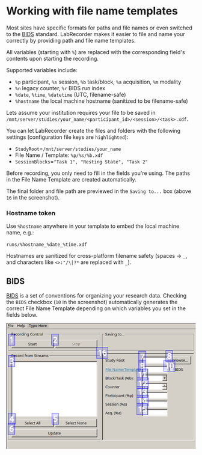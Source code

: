 # Working with file name templates

Most sites have specific formats for paths and file names or even switched to
the [BIDS](#BIDS) standard. LabRecorder makes it easier to file and name your
correctly by providing path and file name templates.

All variables (starting with `%`) are replaced with the corresponding field's
contents upon starting the recording.

Supported variables include:
- `%p` participant, `%s` session, `%b` task/block, `%a` acquisition, `%m` modality
- `%n` legacy counter, `%r` BIDS run index
- `%date`, `%time`, `%datetime` (UTC, filename-safe)
- `%hostname` the local machine hostname (sanitized to be filename-safe)

Lets assume your institution requires your file to be saved in
`/mnt/server/studies/your_name/<participant_id>/<session>/<task>.xdf`.

You can let LabRecorder create the files and folders with the following
settings (configuration file keys are `highlighted`):

- `StudyRoot`=`/mnt/server/studies/your_name`
- File Name / Template: `%p/%s/%b.xdf`
- `SessionBlocks`=`"Task 1", "Resting State", "Task 2"`

Before recording, you only need to fill in the fields you're using.
The paths in the File Name Template are created automatically.

The final folder and file path are previewed in the `Saving to...` box (above
`16` in the screenshot).

### Hostname token

Use `%hostname` anywhere in your template to embed the local machine name, e.g.:

`runs/%hostname_%date_%time.xdf`

Hostnames are sanitized for cross-platform filename safety (spaces → `_`, and characters like `<>:"/\|?*` are replaced with `_`).

## BIDS

[BIDS](https://bids.neuroimaging.io/) is a set of conventions for organizing
your research data.
Checking the `BIDS` checkbox (`10` in the screenshot) automatically generates
the correct File Name
Template depending on which variables you set in the fields below.

![LabRecorder Inputs](controls.png)
